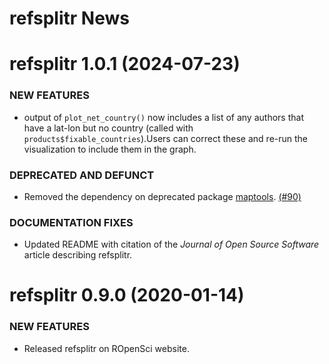 # refsplitr News

refsplitr 1.0.1 (2024-07-23)
=========================

### NEW FEATURES

  * output of `plot_net_country()` now includes a list of any authors that have a lat-lon but no country (called with `products$fixable_countries`).Users can correct these and re-run the visualization to include them in the graph. 

### DEPRECATED AND DEFUNCT

  * Removed the dependency on deprecated package [maptools](https://cran.r-project.org/web/packages/maptools/index.html).    [(#90)](https://github.com/ropensci/refsplitr/issues/90)

### DOCUMENTATION FIXES

  * Updated README with citation of the _Journal of Open Source Software_ article describing refsplitr.


refsplitr 0.9.0 (2020-01-14)
=========================

### NEW FEATURES

  * Released refsplitr on ROpenSci website.  

